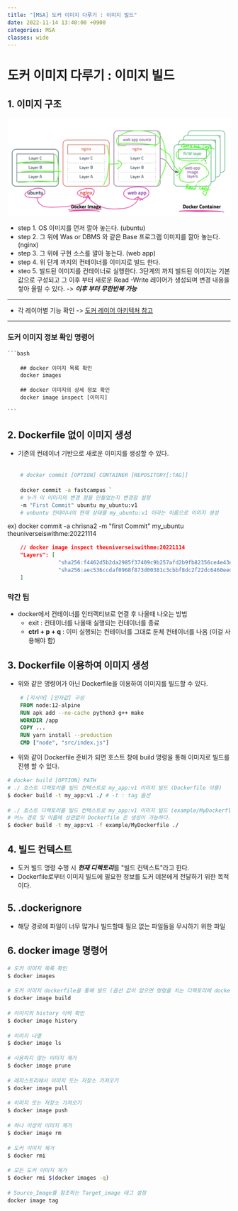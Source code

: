 ```yaml
---
title: "[MSA] 도커 이미지 다루기 : 이미지 빌드"
date: 2022-11-14 13:40:00 +0900
categories: MSA
classes: wide
---
```


# 도커 **이미지** 다루기 : 이미지 빌드

## 1. 이미지 구조
![도커 이미지 01](/images/20221114_docker_image01.png)

- step 1. OS 이미지를 먼저 깔아 놓는다. (ubuntu)
- step 2. 그 위에 Was or DBMS 와 같은 Base 프로그램 이미지를 깔아 놓는다. (nginx)
- step 3. 그 위에 구현 소스를 깔아 놓는다. (web app)
- step 4. 위 단계 까지의 컨테이너를 이미지로 빌드 한다.
- steo 5. 빌드된 이미지를 컨테이너로 실행한다. 3단계의 까지 빌드된 이미지는 기본 값으로 구성되고 그 이후 부터 새로운 Read -Write 레이어가 생성되며 변경 내용을 쌓아 올릴 수 있다. -> ***이후 부터 무한반복 가능***

<hr/>

- 각 레이어별 기능 확인 -> [도커 레이어 아키텍처 참고](https://chrisna2.github.io/msa/03-Docker06/#1-%EB%8F%84%EC%BB%A4-%EB%A0%88%EC%9D%B4%EC%96%B4-%EC%95%84%ED%82%A4%ED%85%8D%EC%B2%98)

<hr/>

### 도커 이미지 정보 확인 명령어

    ```bash

        ## docker 이미지 목록 확인
        docker images

        ## docker 이미지의 상세 정보 확인
        docker image inspect [이미지]

    ```

## 2. Dockerfile 없이 이미지 생성

- 기존의 컨테이너 기반으로 새로운 이미지를 생성할 수 있다.

```bash

    # docker commit [OPTION] CONTAINER [REPOSITORY[:TAG]]
    
    docker commit -a fastcampus ` 
    # 누가 이 이미지의 변경 점을 만들었는지 변경점 설정
    -m "First Commit" ubuntu my_ubuntu:v1 
    # unbuntu 컨테이너의 현재 상태를 my_ubuntu:v1 이라는 이름으로 이미지 생성
```

ex) docker commit -a chrisna2 -m "first Commit" my_ubuntu theuniverseiswithme:20221114

```json
    // docker image inspect theuniverseiswithme:20221114
    "Layers": [
                "sha256:f4462d5b2da2985f37409c9b257afd2b9fb82356ce4e43e804ee34214242e34a", //ubuntu:focal
                "sha256:aec536ccdaf0968f873d00381c3cbbf8dc2f22dc6460eed2f6fcfefa7f5e3cb8" // my_ubuntu 컨테이너의 read & write layer 변경 내용
    ]
```

### 막간 팁
- docker에서 컨테이너를 인터랙티브로 연결 후 나올때 나오는 방법
    - exit : 컨테이너를 나올때 실행되는 컨테이너를 종료
    - **ctrl + p + q** : 이미 실행되는 컨테이너를 그대로 둔체 컨테이너를 나옴 (이걸 사용해야 함)

## 3. Dockerfile 이용하여 이미지 생성

- 위와 같은 명령어가 아닌 Dockerfile을 이용하여 이미지를 빌드할 수 있다.

```dockerfile
    # [지시어] [인자값] 구성
    FROM node:12-alpine
    RUN apk add --no-cache python3 g++ make
    WORKDIR /app
    COPY ...
    RUN yarn install --production
    CMD ["node", "src/index.js"]

```

- 위와 같이 Dockerfile 준비가 되면 호스트 창에 build 명령을 통해 이미지로 빌드를 진행 할 수 있다.

```bash
# docker build [OPTION] PATH
# ./ 호스트 디렉토리를 빌드 컨텍스트로 my_app:v1 이미지 빌드 (Dockerfile 이용) 
$ docker build -t my_app:v1 ./ # -t : tag 옵션

# ./ 호스트 디렉토리를 빌드 컨텍스트로 my_app:v1 이미지 빌드 (example/MyDockerfle 이용)
# 어느 경로 및 이름에 상관없이 Dockerfile 은 생성이 가능하다.
$ docker build -t my_app:v1 -f example/MyDockerfile ./
```

## 4. 빌드 컨텍스트

- 도커 빌드 명령 수행 시 ***현재 디렉토리***를 "빌드 컨텍스트"라고 한다.
- Dockerfile로부터 이미지 빌드에 필요한 정보를 도커 데몬에게 전달하기 위한 목적이다.


## 5. .dockerignore
- 해당 경로에 파일이 너무 많거나 빌드할때 필요 없는 파일들을 무시하기 위한 파일


## 6. docker image 명령어

```bash
# 도커 이미지 목록 확인
$ docker images 

# 도커 이미지 dockerfile을 통해 빌드 (옵션 값이 없으면 명령을 치는 디렉토리에 dockerfile 보유 필요)
$ docker image build

# 이미지의 history 이력 확인
$ docker image history

# 이미지 나열
$ docker image ls

# 사용하지 않는 이미지 제거
$ docker image prune

# 레지스트리에서 이미지 또는 저장소 가져오기
$ docker image pull

# 이미지 또는 저장소 가져오기
$ docker image push

# 하나 이상의 이미지 제거
$ docker image rm

# 도커 이미지 제거
$ docker rmi 

# 모든 도커 이미지 제거
$ docker rmi $(docker images -q)

# Source_Image를 참조하는 Target_image 태그 설정
docker image tag

```